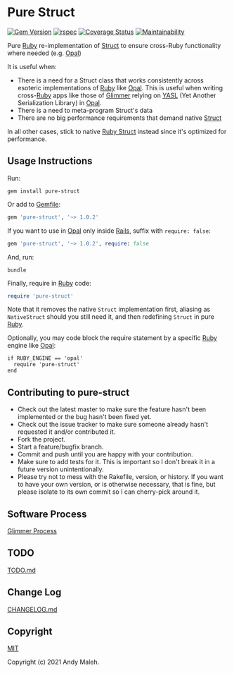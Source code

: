 # Pure Struct
[![Gem Version](https://badge.fury.io/rb/pure-struct.svg)](http://badge.fury.io/rb/pure-struct)
[![rspec](https://github.com/AndyObtiva/pure-struct/workflows/rspec/badge.svg)](https://github.com/AndyObtiva/pure-struct/actions?query=workflow%3Arspec)
[![Coverage Status](https://coveralls.io/repos/github/AndyObtiva/pure-struct/badge.svg?branch=master)](https://coveralls.io/github/AndyObtiva/pure-struct?branch=master)
[![Maintainability](https://api.codeclimate.com/v1/badges/2659b419fd5f7d38e443/maintainability)](https://codeclimate.com/github/AndyObtiva/pure-struct/maintainability)

Pure [Ruby](https://www.ruby-lang.org/) re-implementation of [Struct](https://ruby-doc.org/core-2.7.0/Struct.html) to ensure cross-Ruby functionality where needed (e.g. [Opal](https://opalrb.com/))

It is useful when:
- There is a need for a Struct class that works consistently across esoteric implementations of [Ruby](https://www.ruby-lang.org/) like [Opal](https://opalrb.com/). This is useful when writing cross-[Ruby](https://www.ruby-lang.org/) apps like those of [Glimmer](https://github.com/AndyObtiva/glimmer) relying on [YASL](https://github.com/AndyObtiva/yasl) (Yet Another Serialization Library) in [Opal](https://opalrb.com/).
- There is a need to meta-program Struct's data
- There are no big performance requirements that demand native [Struct](https://ruby-doc.org/core-2.7.0/Struct.html)

In all other cases, stick to native [Ruby Struct](https://ruby-doc.org/core-2.7.0/Struct.html) instead since it's optimized for performance.

## Usage Instructions

Run:

`gem install pure-struct`

Or add to [Gemfile](https://bundler.io/man/gemfile.5.html):

```ruby
gem 'pure-struct', '~> 1.0.2'
```

If you want to use in [Opal](https://opalrb.com/) only inside [Rails](https://rubyonrails.org/), suffix with `require: false`:

```ruby
gem 'pure-struct', '~> 1.0.2', require: false
```

And, run:

`bundle`

Finally, require in [Ruby](https://www.ruby-lang.org/) code:

```ruby
require 'pure-struct'
```

Note that it removes the native `Struct` implementation first, aliasing as `NativeStruct` should you still need it, and then redefining `Struct` in pure [Ruby](https://www.ruby-lang.org/).

Optionally, you may code block the require statement by a specific [Ruby](https://www.ruby-lang.org/) engine like [Opal](https://opalrb.com/):

```
if RUBY_ENGINE == 'opal'
  require 'pure-struct'
end
```

## Contributing to pure-struct

-   Check out the latest master to make sure the feature hasn't been
    implemented or the bug hasn't been fixed yet.
-   Check out the issue tracker to make sure someone already hasn't
    requested it and/or contributed it.
-   Fork the project.
-   Start a feature/bugfix branch.
-   Commit and push until you are happy with your contribution.
-   Make sure to add tests for it. This is important so I don't break it
    in a future version unintentionally.
-   Please try not to mess with the Rakefile, version, or history. If
    you want to have your own version, or is otherwise necessary, that
    is fine, but please isolate to its own commit so I can cherry-pick
    around it.

## Software Process

[Glimmer Process](https://github.com/AndyObtiva/glimmer/blob/master/PROCESS.md)

## TODO

[TODO.md](TODO.md)

## Change Log

[CHANGELOG.md](CHANGELOG.md)

## Copyright

[MIT](LICENSE.txt)

Copyright (c) 2021 Andy Maleh.
